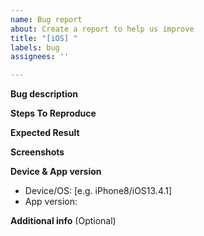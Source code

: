 ```yaml
---
name: Bug report
about: Create a report to help us improve
title: "[iOS] "
labels: bug
assignees: ''

---
```


**Bug description**

**Steps To Reproduce**

**Expected Result**

**Screenshots**

**Device & App version**
 - Device/OS: [e.g. iPhone8/iOS13.4.1]
 - App version:

**Additional info**
(Optional)
